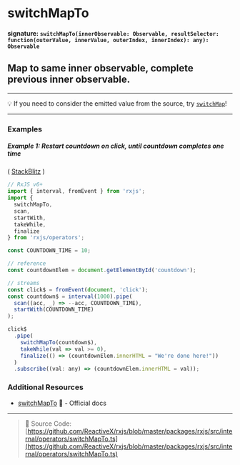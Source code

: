 # switchMapTo

#### signature: `switchMapTo(innerObservable: Observable, resultSelector: function(outerValue, innerValue, outerIndex, innerIndex): any): Observable`

## Map to same inner observable, complete previous inner observable.

---

💡 If you need to consider the emitted value from the source, try
[`switchMap`](switchmap.md)!

---



### Examples

##### Example 1: Restart countdown on click, until countdown completes one time

( [StackBlitz](https://stackblitz.com/edit/typescript-r97ngc?file=index.ts) )

```js
// RxJS v6+
import { interval, fromEvent } from 'rxjs';
import {
  switchMapTo,
  scan,
  startWith,
  takeWhile,
  finalize
} from 'rxjs/operators';

const COUNTDOWN_TIME = 10;

// reference
const countdownElem = document.getElementById('countdown');

// streams
const click$ = fromEvent(document, 'click');
const countdown$ = interval(1000).pipe(
  scan((acc, _) => --acc, COUNTDOWN_TIME),
  startWith(COUNTDOWN_TIME)
);

click$
  .pipe(
    switchMapTo(countdown$),
    takeWhile(val => val >= 0),
    finalize(() => (countdownElem.innerHTML = "We're done here!"))
  )
  .subscribe((val: any) => (countdownElem.innerHTML = val));
```

### Additional Resources

- [switchMapTo](https://rxjs.dev/api/operators/switchMapTo) 📰 - Official docs

---

> 📁 Source Code:
> [https://github.com/ReactiveX/rxjs/blob/master/packages/rxjs/src/internal/operators/switchMapTo.ts](https://github.com/ReactiveX/rxjs/blob/master/packages/rxjs/src/internal/operators/switchMapTo.ts)
